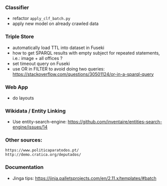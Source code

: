 
### Classifier
- refactor `apply_clf_batch.py`
- apply new model on already crawled data


### Triple Store
 - automatically load TTL into dataset in Fuseki 
 - how to get SPARQL results with empty subject for repeated statements, i.e.: image + all offices ?
 - set timeout query on Fuseki 
 - use OR in FILTER to avoid doing two queries: 
        https://stackoverflow.com/questions/30501124/or-in-a-sparql-query

### Web App
 - do layouts 


### Wikidata / Entity Linking
- Use entity-search-engine: https://github.com/inventaire/entities-search-engine/issues/14


### Other sources:
    https://www.politicaparatodos.pt/
    http://demo.cratica.org/deputados/

### Documentation
 - Jinga tips: https://jinja.palletsprojects.com/en/2.11.x/templates/#batch